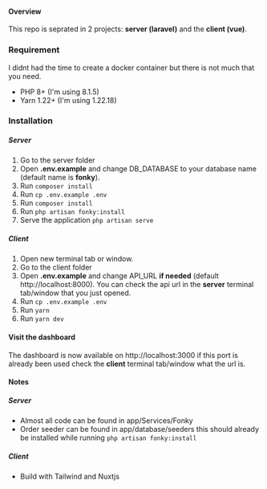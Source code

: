 #### Overview
This repo is seprated in 2 projects: **server (laravel)** and the **client (vue)**. 

### Requirement
I didnt had the time to create a docker container but there is not much that you need.
- PHP 8+ (I'm using 8.1.5)
- Yarn 1.22+ (I'm using 1.22.18)

### Installation

##### Server
1. Go to the server folder
2. Open **.env.example** and change DB_DATABASE to your database name (default name is **fonky**).
3. Run `composer install`
4. Run `cp .env.example .env`
5. Run `composer install`
6. Run `php artisan fonky:install`
7. Serve the application `php artisan serve`

##### Client
1. Open new terminal tab or window.
2. Go to the client folder
3. Open **.env.example** and change API_URL **if needed** (default http://localhost:8000). You can check the api url in the **server** terminal tab/window that you just opened.
4. Run `cp .env.example .env`
5. Run `yarn`
6. Run `yarn dev`


#### Visit the dashboard
The dashboard is now available on http://localhost:3000 if this port is already been used check the **client** terminal tab/window what the url is.


#### Notes

##### Server
- Almost all code can be found in app/Services/Fonky
- Order seeder can be found in app/database/seeders this should already be installed while running `php artisan fonky:install`

##### Client
- Build with Tailwind and Nuxtjs
